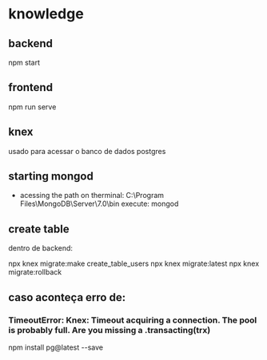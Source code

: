 # knowledge

##  backend
npm start

## frontend
npm run serve

## knex
usado para acessar o banco de dados postgres

## starting mongod
- acessing the path on therminal: C:\Program Files\MongoDB\Server\7.0\bin
execute: mongod

## create table
dentro de backend:

npx knex migrate:make create_table_users
npx knex migrate:latest
npx knex migrate:rollback

## caso aconteça erro de:
### TimeoutError: Knex: Timeout acquiring a connection. The pool is probably full. Are you missing a .transacting(trx)
npm install pg@latest --save
